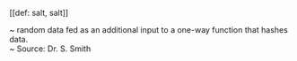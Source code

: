 [[def: salt, salt]]

~ random data fed as an additional input to a one-way function that hashes data.  
~ Source: Dr. S. Smith
